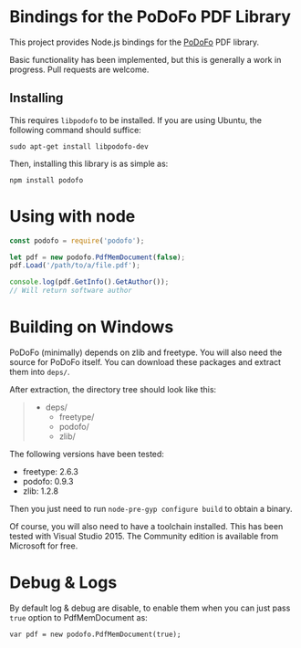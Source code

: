 # Bindings for the PoDoFo PDF Library

This project provides Node.js bindings for the [PoDoFo](http://podofo.sourceforge.net/)
PDF library.

Basic functionality has been implemented, but this is generally a work in
progress. Pull requests are welcome.

## Installing

This requires `libpodofo` to be installed. If you are using Ubuntu, the
following command should suffice:

    sudo apt-get install libpodofo-dev

Then, installing this library is as simple as:

    npm install podofo

# Using with node 


```javascript
const podofo = require('podofo');

let pdf = new podofo.PdfMemDocument(false);
pdf.Load('/path/to/a/file.pdf');

console.log(pdf.GetInfo().GetAuthor());
// Will return software author
```


# Building on Windows

PoDoFo (minimally) depends on zlib and freetype. You will also need the source
for PoDoFo itself. You can download these packages and extract them into `deps/`.

After extraction, the directory tree should look like this:

> - deps/
>   - freetype/
>   - podofo/
>   - zlib/

The following versions have been tested:

- freetype: 2.6.3
- podofo: 0.9.3
- zlib: 1.2.8

Then you just need to run `node-pre-gyp configure build` to obtain a binary.

Of course, you will also need to have a toolchain installed. This has been tested
with Visual Studio 2015. The Community edition is available from Microsoft for
free.


# Debug & Logs

By default log & debug are disable, to enable them when you can just pass `true` option to PdfMemDocument as:

`var pdf = new podofo.PdfMemDocument(true);`


